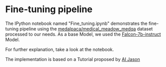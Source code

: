 # Fine-tuning pipeline
The IPython notebook named "Fine_tuning.ipynb" demonstrates the fine-tuning pipeline using the [medalpaca/medical_meadow_medqa](https://huggingface.co/datasets/medalpaca/medical_meadow_medqa) dataset processed to our needs.  As a base Model, we used the [Falcon-7b-instruct](https://huggingface.co/vilsonrodrigues/falcon-7b-instruct-sharded) Model.

For further explanation, take a look at the notebook.

The implementation is based on a Tutorial proposed by [AI Jason](https://www.youtube.com/watch?v=Q9zv369Ggfk&t=1s)
